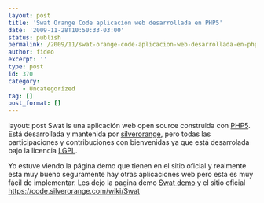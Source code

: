 ```yaml
---
layout: post
title: 'Swat Orange Code aplicación web desarrollada en PHP5'
date: '2009-11-28T10:50:33-03:00'
status: publish
permalink: /2009/11/swat-orange-code-aplicacion-web-desarrollada-en-php5.html
author: fideo
excerpt: ''
type: post
id: 370
category:
    - Uncategorized
tag: []
post_format: []
---
```

layout: post
Swat is una aplicación web open source construida con [<span>PHP5</span>](http://www.php.net/). Está desarrollada y mantenida por [<span>silverorange</span>](http://www.silverorange.com/), pero todas las participaciones y contribuciones con bienvenidas ya que está desarrolada bajo la licencia [<span>LGPL</span>](http://www.gnu.org/licenses/lgpl.html).

Yo estuve viendo la página demo que tienen en el sitio oficial y realmente esta muy bueno seguramente hay otras aplicaciones web pero esta es muy fácil de implementar. Les dejo la pagina demo [<span>Swat demo</span>](http://swat.silverorange.com/demo/) y el sitio oficial <https://code.silverorange.com/wiki/Swat>